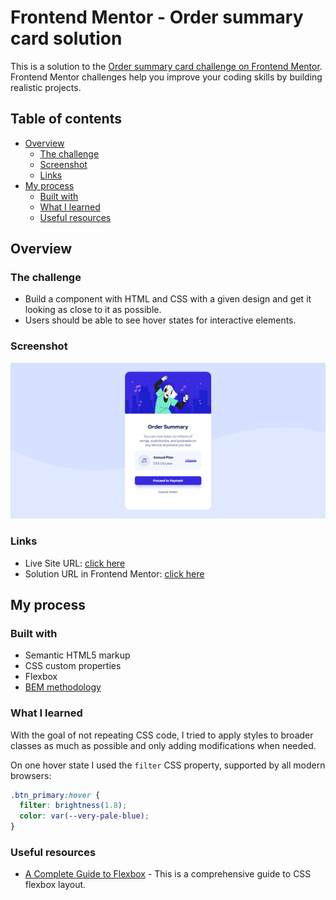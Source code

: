# Frontend Mentor - Order summary card solution

This is a solution to the [Order summary card challenge on Frontend Mentor](https://www.frontendmentor.io/challenges/order-summary-component-QlPmajDUj). Frontend Mentor challenges help you improve your coding skills by building realistic projects.

## Table of contents

- [Overview](#overview)
  - [The challenge](#the-challenge)
  - [Screenshot](#screenshot)
  - [Links](#links)
- [My process](#my-process)
  - [Built with](#built-with)
  - [What I learned](#what-i-learned)
  - [Useful resources](#useful-resources)

## Overview

### The challenge

- Build a component with HTML and CSS with a given design and get it looking as close to it as possible.
- Users should be able to see hover states for interactive elements.

### Screenshot

![Screenshot](./screenshot.png)

### Links

- Live Site URL: [click here](https://iulso.github.io/order-summary-component/)
- Solution URL in Frontend Mentor: [click here]()

## My process

### Built with

- Semantic HTML5 markup
- CSS custom properties
- Flexbox
- [BEM methodology](https://en.bem.info/methodology/)

### What I learned

With the goal of not repeating CSS code, I tried to apply styles to broader classes as much as possible and only adding modifications when needed.

On one hover state I used the `filter` CSS property, supported by all modern browsers:

```css
.btn_primary:hover {
  filter: brightness(1.8);
  color: var(--very-pale-blue);
}
```

### Useful resources

- [A Complete Guide to Flexbox](https://css-tricks.com/snippets/css/a-guide-to-flexbox/) - This is a comprehensive guide to CSS flexbox layout.
